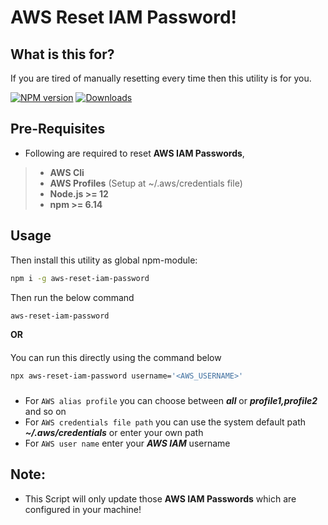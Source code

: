 # AWS Reset IAM Password!


## What is this for?
If you are tired of manually resetting every time then this utility is for you.

[![NPM version][npm-image]][npm-url] [![Downloads][downloads-image]][npm-url]

## Pre-Requisites

- Following are required to reset **AWS IAM Passwords**,
> - **AWS Cli**
> - **AWS Profiles** (Setup at ~/.aws/credentials file)
> - **Node.js >= 12**
> - **npm >= 6.14**

## Usage
Then install this utility as global npm-module:
```sh
npm i -g aws-reset-iam-password
```
Then run the below command
```sh
aws-reset-iam-password
```
**OR**
####
You can run this directly using the command below
```sh
npx aws-reset-iam-password username='<AWS_USERNAME>'
```
###
- For `AWS alias profile` you can choose between *****all***** or *****profile1,profile2***** and so on
- For `AWS credentials file path` you can use the system default path *****~/.aws/credentials***** or enter your own path
- For `AWS user name` enter your ***AWS IAM*** username


## Note:
- This Script will only update those **AWS IAM Passwords** which are configured in your machine!

[downloads-image]: https://img.shields.io/npm/dt/aws-reset-iam-password.svg
[npm-url]: https://www.npmjs.com/package/aws-reset-iam-password.svg
[npm-image]: https://img.shields.io/npm/v/aws-reset-iam-password.svg
